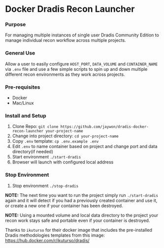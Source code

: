 # Docker Dradis Recon Launcher

### Purpose
For managing multiple instances of single user Dradis Community Edition to manage individual recon workflow across multiple projects.

### General Use
Allow a user to easily configure `HOST_PORT`, `DATA_VOLUME` and `CONTAINER_NAME` via `.env` file and use a few simple scripts to spin up and down multiple different recon environments as they work across projects.

### Pre-requisites
* Docker
* Mac/Linux

### Install and Setup
1. Clone Repo: `git clone https://github.com/jaywon/dradis-docker-recon-launcher your-project-name`
1. Change into project directory: `cd your-project-name`
1. Copy `.env` template: `cp .env.example .env`
1. Edit `.env` to name container based on project and change port and data directory(if needed)
1. Start environment `./start-dradis`
1. Browser will launch with configured local address

### Stop Environment
1. Stop environment `./stop-dradis`

**NOTE:** The next time you want to run the project simply run `./start-dradis` again and it will detect if you had a previously created container and use it, or create a new one if your container has been destroyed.

**NOTE:** Using a mounted volume and local data directory to the project your recon work stays safe and portable even if your container is destroyed.

Thanks to `ikuturso` for their docker image that includes the pre-installed Dradis methodologies templates from this image: https://hub.docker.com/r/ikuturso/dradis/
